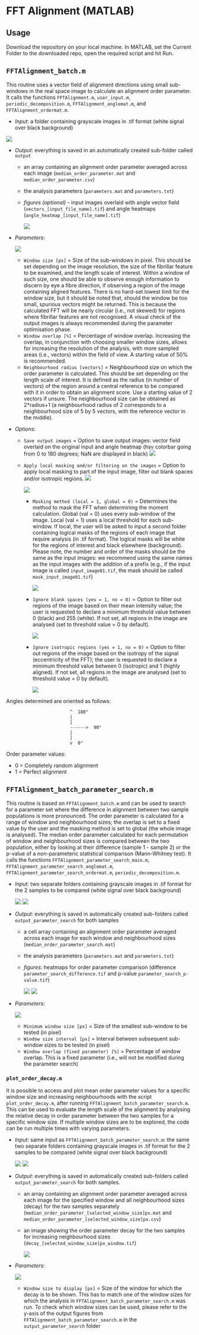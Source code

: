 # FFT Alignment (MATLAB)

## Usage
Download the repository on your local machine. In MATLAB, set the Current Folder to the downloaded repo, open the required script and hit Run.

## `FFTAlignment_batch.m`
This routine uses a vector field of alignment directions using small sub-windows in the real space image to calculate an alignment order parameter. It calls the functions `FFTAlignment.m`, `user_input.m`, `periodic_decomposition.m`, `FFTAlignment_anglemat.m`, and `FFTAlignment_ordermat.m`.
  * _Input_: a folder containing grayscale images in .tif format (white signal over black background)

  ![](img/FFT_batch_input.png)

  * _Output_: everything is saved in an automatically created sub-folder called `output`
    * an array containing an alignment order parameter averaged across each image (`median_order_parameter.mat` and `median_order_parameter.csv`)
    * the analysis parameters (`parameters.mat` and `parameters.txt`)
    * _figures (optional)_ - input images overlaid with angle vector field (`vectors_[input_file_name].tif`) and angle heatmaps (`angle_heatmap_[input_file_name].tif`)

      ![](img/FFT_batch_output_images_examples.png)

  * _Parameters_:

    ![](img/FFT_batch_parameters.png)

    * `Window size [px]` = Size of the sub-windows in pixel. This should be set depending on the image resolution, the size of the fibrillar feature to be examined, and the length scale of interest. Within a window of such size, one should be able to observe enough information to discern by eye a fibre direction, if observing a region of the image containing aligned features. There is no hard-set lowest limit for the window size, but it should be noted that, should the window be too small, spurious vectors might be returned. This is because the calculated FFT will be nearly circular (i.e., not skewed) for regions where fibrillar features are not recognised. A visual check of the output images is always recommended during the parameter optimisation phase.
    * `Window overlap [%]` = Percentage of window overlap. Increasing the overlap, in conjunction with choosing smaller window sizes, allows for increasing the resolution of the analysis, with more sampled areas (i.e., vectors) within the field of view. A starting value of 50% is recommended.
    * `Neighbourhood radius [vectors]` = Neighbourhood size on which the order parameter is calculated. This should be set depending on the length scale of interest. It is defined as the radius (in number of vectors) of the region around a central reference to be compared with it in order to obtain an alignment score. Use a starting value of 2 vectors if unsure. The neighbourhood size can be obtained as 2*radius+1 (a neighbourhood radius of 2 corresponds to a neighbourhood size of 5 by 5 vectors, with the reference vector in the middle).
  * _Options_:
    * `Save output images` = Option to save output images: vector field overlaid on the original input and angle heatmap (hsv colorbar going from 0 to 180 degrees; NaN are displayed in black)
    ![](img/FFT_batch_output_images.png)

    * `Apply local masking and/or filtering on the images` = Option to apply local masking to part of the input image, filter out blank spaces and/or isotropic regions.
      ![](img/FFT_batch_filters.png)

      ![](img/FFT_batch_filters_options.png)

      * `Masking method (local = 1, global = 0)` = Determines the method to mask the FFT when determining the moment calculation. Global (val = 0) uses every sub-window of the image. Local (val = 1) uses a local threshold for each sub-window. If local, the user will be asked to input a second folder containing logical masks of the regions of each image that require analysis (in .tif format). The logical masks will be white for the regions of interest and black elsewhere (background). Please note, the number and order of the masks should be the same as the input images: we recommend using the same names as the input images with the addition of a prefix (e.g., if the input image is called `input_image01.tif`, the mask should be called `mask_input_image01.tif`)

        ![](img/FFT_batch_input_masks.png)

      * `Ignore blank spaces (yes = 1, no = 0)` = Option to filter out regions of the image based on their mean intensity value; the user is requested to declare a minimum threshold value between 0 (black) and 255 (white). If not set, all regions in the image are analysed (set to threshold value = 0 by default).

        ![](img/FFT_batch_filters_blank.png)

      * `Ignore isotropic regions (yes = 1, no = 0)` = Option to filter out regions of the image based on the isotropy of the signal (eccentricity of the FFT); the user is requested to declare a minimum threshold value between 0 (isotropic) and 1 (highly aligned). If not set, all regions in the image are analysed (set to threshold value = 0 by default).

        ![](img/FFT_batch_filters_eccentricity.png)

Angles determined are oriented as follows:

                            ^  180°
                            |
                            |
                            ------>  90°
                            |
                            |
                            v  0°

Order parameter values:
  * 0 = Completely random alignment
  * 1 = Perfect alignment

## `FFTAlignment_batch_parameter_search.m`
This routine is based on `FFTAlignment_batch.m` and can be used to search for a parameter set where the difference in alignment between two sample populations is more pronounced. The order parameter is calculated for a range of window and neighbourhood sizes; the overlap is set to a fixed value by the user and the masking method is set to global (the whole image is analysed). The median order parameter calculated for each permutation of window and neighbourhood sizes is compared between the two population, either by looking at their difference (sample 1 - sample 2) or the p-value of a non-parameteric statistical comparison (Mann-Whitney test). It calls the functions `FFTAlignment_parameter_search_main.m`, `FFTAlignment_parameter_search_anglemat.m`, `FFTAlignment_parameter_search_ordermat.m`, `periodic_decomposition.m`.

* _Input_: two separate folders containing grayscale images in .tif format for the 2 samples to be compared (white signal over black background)

  ![](img/FFT_search_input1.png)
  ![](img/FFT_search_input2.png)

* _Output_: everything is saved in automatically created sub-folders called `output_parameter_search` for both samples
  * a cell array containing an alignment order parameter averaged across each image for each window and neighbourhood sizes (`median_order_parameter_search.mat`)
  * the analysis parameters (`parameters.mat` and `parameters.txt`)
  * _figures_: heatmaps for order parameter comparison (difference `parameter_search_difference.tif` and p-value `parameter_search_p-value.tif`)

    ![](img/FFT_search_diff.png)
    ![](img/FFT_search_pvalue.png)


* _Parameters_:

  ![](img/FFT_search_parameters.png)

  * `Minimum window size [px]` = Size of the smallest sub-window to be tested (in pixel)
  * `Window size interval [px]` = Interval between subsequent sub-window sizes to be tested (in pixel)
  * `Window overlap (fixed parameter) [%]` = Percentage of window overlap. This is a fixed parameter (i.e., will not be modified during the parameter search)

### `plot_order_decay.m`
It is possible to access and plot mean order parameter values for a specific window size and increasing neighbourhoods with the script `plot_order_decay.m`, after running `FFTAlignment_batch_parameter_search.m`. This can be used to evaluate the length scale of the alignment by analysing the relative decay in order parameter between the two samples for a specific window size. If multiple window sizes are to be explored, the code can be run multiple times with varying parameters.

* _Input_: same input as `FFTAlignment_batch_parameter_search.m`: the same two separate folders containing grayscale images in .tif format for the 2 samples to be compared (white signal over black background)

  ![](img/FFT_search_input1.png)
  ![](img/FFT_search_input2.png)

* _Output_: everything is saved in automatically created sub-folders called `output_parameter_search` for both samples.
  * an array containing an alignment order parameter averaged across each image for the specified window and all neighbourhood sizes (decay) for the two samples separately (`median_order_parameter_[selected_window_size]px.mat` and `median_order_parameter_[selected_window_size]px.csv`)
  * an image showing the order parameter decay for the two samples for increasing neighbourhood sizes (`decay_[selected_window_size]px_window.tif`)

    ![](img/FFT_search_plot_decay.png)

* _Parameters_:

  ![](img/FFT_search_plot_parameters.png)

  * `Window size to display [px]` = Size of the window for which the decay is to be shown. This has to match one of the window sizes for which the analysis in `FFTAlignment_batch_parameter_search.m` was run. To check which window sizes can be used, please refer to the y-axis of the output figures from `FFTAlignment_batch_parameter_search.m` in the `output_parameter_search` folder
